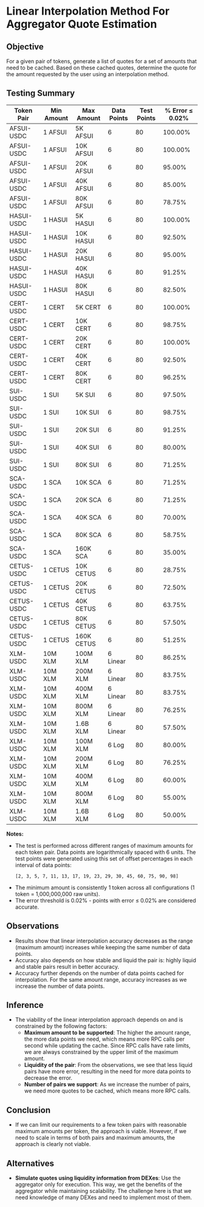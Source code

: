 # Linear Interpolation Method For Aggregator Quote Estimation

## Objective

For a given pair of tokens, generate a list of quotes for a set of amounts that need to be cached.
Based on these cached quotes, determine the quote for the amount requested by the user using an interpolation method.

## Testing Summary

| Token Pair | Min Amount | Max Amount | Data Points | Test Points | % Error ≤ 0.02% |
| ---------- | ---------- | ---------- | ----------- | ----------- | --------------- |
| AFSUI-USDC | 1 AFSUI    | 5K AFSUI   | 6           | 80          | 100.00%         |
| AFSUI-USDC | 1 AFSUI    | 10K AFSUI  | 6           | 80          | 100.00%         |
| AFSUI-USDC | 1 AFSUI    | 20K AFSUI  | 6           | 80          | 95.00%          |
| AFSUI-USDC | 1 AFSUI    | 40K AFSUI  | 6           | 80          | 85.00%          |
| AFSUI-USDC | 1 AFSUI    | 80K AFSUI  | 6           | 80          | 78.75%          |
| HASUI-USDC | 1 HASUI    | 5K HASUI   | 6           | 80          | 100.00%         |
| HASUI-USDC | 1 HASUI    | 10K HASUI  | 6           | 80          | 92.50%          |
| HASUI-USDC | 1 HASUI    | 20K HASUI  | 6           | 80          | 95.00%          |
| HASUI-USDC | 1 HASUI    | 40K HASUI  | 6           | 80          | 91.25%          |
| HASUI-USDC | 1 HASUI    | 80K HASUI  | 6           | 80          | 82.50%          |
| CERT-USDC  | 1 CERT     | 5K CERT    | 6           | 80          | 100.00%         |
| CERT-USDC  | 1 CERT     | 10K CERT   | 6           | 80          | 98.75%          |
| CERT-USDC  | 1 CERT     | 20K CERT   | 6           | 80          | 100.00%         |
| CERT-USDC  | 1 CERT     | 40K CERT   | 6           | 80          | 92.50%          |
| CERT-USDC  | 1 CERT     | 80K CERT   | 6           | 80          | 96.25%          |
| SUI-USDC   | 1 SUI      | 5K SUI     | 6           | 80          | 97.50%          |
| SUI-USDC   | 1 SUI      | 10K SUI    | 6           | 80          | 98.75%          |
| SUI-USDC   | 1 SUI      | 20K SUI    | 6           | 80          | 91.25%          |
| SUI-USDC   | 1 SUI      | 40K SUI    | 6           | 80          | 80.00%          |
| SUI-USDC   | 1 SUI      | 80K SUI    | 6           | 80          | 71.25%          |
| SCA-USDC   | 1 SCA      | 10K SCA    | 6           | 80          | 71.25%          |
| SCA-USDC   | 1 SCA      | 20K SCA    | 6           | 80          | 71.25%          |
| SCA-USDC   | 1 SCA      | 40K SCA    | 6           | 80          | 70.00%          |
| SCA-USDC   | 1 SCA      | 80K SCA    | 6           | 80          | 58.75%          |
| SCA-USDC   | 1 SCA      | 160K SCA   | 6           | 80          | 35.00%          |
| CETUS-USDC | 1 CETUS    | 10K CETUS  | 6           | 80          | 28.75%          |
| CETUS-USDC | 1 CETUS    | 20K CETUS  | 6           | 80          | 72.50%          |
| CETUS-USDC | 1 CETUS    | 40K CETUS  | 6           | 80          | 63.75%          |
| CETUS-USDC | 1 CETUS    | 80K CETUS  | 6           | 80          | 57.50%          |
| CETUS-USDC | 1 CETUS    | 160K CETUS | 6           | 80          | 51.25%          |
| XLM-USDC   | 10M XLM    | 100M XLM   | 6 Linear    | 80          | 86.25%          |
| XLM-USDC   | 10M XLM    | 200M XLM   | 6 Linear    | 80          | 83.75%          |
| XLM-USDC   | 10M XLM    | 400M XLM   | 6 Linear    | 80          | 83.75%          |
| XLM-USDC   | 10M XLM    | 800M XLM   | 6 Linear    | 80          | 76.25%          |
| XLM-USDC   | 10M XLM    | 1.6B XLM   | 6 Linear    | 80          | 57.50%          |
| XLM-USDC   | 10M XLM    | 100M XLM   | 6 Log       | 80          | 80.00%          |
| XLM-USDC   | 10M XLM    | 200M XLM   | 6 Log       | 80          | 76.25%          |
| XLM-USDC   | 10M XLM    | 400M XLM   | 6 Log       | 80          | 60.00%          |
| XLM-USDC   | 10M XLM    | 800M XLM   | 6 Log       | 80          | 55.00%          |
| XLM-USDC   | 10M XLM    | 1.6B XLM   | 6 Log       | 80          | 50.00%          |

**Notes:**

- The test is performed across different ranges of maximum amounts for each token pair. Data points are logarithmically spaced with 6 units. The test points were generated using this set of offset percentages in each interval of data points:
  ```
  [2, 3, 5, 7, 11, 13, 17, 19, 23, 29, 30, 45, 60, 75, 90, 98]
  ```
- The minimum amount is consistently 1 token across all configurations (1 token = 1,000,000,000 raw units).
- The error threshold is 0.02% - points with error ≤ 0.02% are considered accurate.

## Observations

- Results show that linear interpolation accuracy decreases as the range (maximum amount) increases while keeping the same number of data points.
- Accuracy also depends on how stable and liquid the pair is: highly liquid and stable pairs result in better accuracy.
- Accuracy further depends on the number of data points cached for interpolation. For the same amount range, accuracy increases as we increase the number of data points.

## Inference

- The viability of the linear interpolation approach depends on and is constrained by the following factors:
  - **Maximum amount to be supported**: The higher the amount range, the more data points we need, which means more RPC calls per second while updating the cache. Since RPC calls have rate limits, we are always constrained by the upper limit of the maximum amount.
  - **Liquidity of the pair**: From the observations, we see that less liquid pairs have more error, resulting in the need for more data points to decrease the error.
  - **Number of pairs we support**: As we increase the number of pairs, we need more quotes to be cached, which means more RPC calls.

## Conclusion

- If we can limit our requirements to a few token pairs with reasonable maximum amounts per token, the approach is viable. However, if we need to scale in terms of both pairs and maximum amounts, the approach is clearly not viable.

## Alternatives

- **Simulate quotes using liquidity information from DEXes**: Use the aggregator only for execution. This way, we get the benefits of the aggregator while maintaining scalability. The challenge here is that we need knowledge of many DEXes and need to implement most of them.
